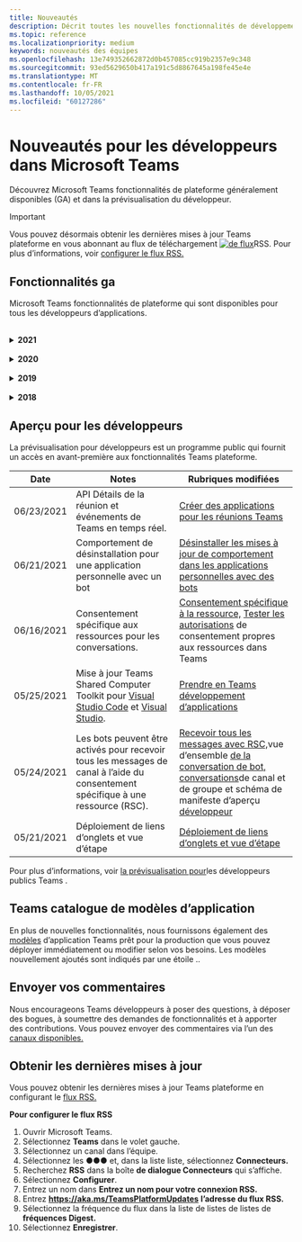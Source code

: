 ```yaml
---
title: Nouveautés
description: Décrit toutes les nouvelles fonctionnalités de développement dans Microsoft Teams
ms.topic: reference
ms.localizationpriority: medium
keywords: nouveautés des équipes
ms.openlocfilehash: 13e749352662872d0b457085cc919b2357e9c348
ms.sourcegitcommit: 93ed5629650b417a191c5d8867645a198fe45e4e
ms.translationtype: MT
ms.contentlocale: fr-FR
ms.lasthandoff: 10/05/2021
ms.locfileid: "60127286"
---
```

# <a name="whats-new-for-developers-in-microsoft-teams"></a>Nouveautés pour les développeurs dans Microsoft Teams

Découvrez Microsoft Teams fonctionnalités de plateforme généralement disponibles (GA) et dans la prévisualisation du développeur.

> [!IMPORTANT]
> Vous pouvez désormais obtenir les dernières mises à jour Teams plateforme en vous abonnant au flux de téléchargement [ ![ de flux](~/assets/images/RSSfeeds.png)](https://aka.ms/TeamsPlatformUpdates)RSS. Pour plus d’informations, voir [configurer le flux RSS.](#get-latest-updates)

## <a name="ga-features"></a>Fonctionnalités ga

Microsoft Teams fonctionnalités de plateforme qui sont disponibles pour tous les développeurs d’applications.

<br>

<details>

<summary><b>2021</b></summary>

| **Date** | **Notes** | **Rubriques modifiées** |
| -------- | --------- | ------------------ |
|10/05/2021| Masquez Teams application jusqu’à ce que l’administrateur autorise le masque l’application. | [Masquer Teams application jusqu’à ce que l’administrateur approuve](concepts/design/enable-app-customization.md#hide-teams-app-until-admin-approves) 
|10/05/2021|Planifier vos applications pour Teams mobile|[Planifier des onglets réactifs pour Teams mobile](concepts/design/plan-responsive-tabs-for-teams-mobile.md)|
|10/04/2021| Nouveau portail pour les développeurs Teams pour la gestion de vos applications Teams de développement. | [Documentation pour les développeurs](concepts/build-and-test/teams-developer-portal.md) |
|09/21/2021|Teams prend en charge l’ID d’objet AAD et l’UPN dans la mention utilisateur pour les bots et les webhooks entrants. |[ID d’objet AAD et UPN dans la mention](task-modules-and-cards/cards/cards-format.md#format-cards-with-markdown)utilisateur , [Cartes - Vue d’ensemble](task-modules-and-cards/what-are-cards.md#support-for-aad-object-id-and-upn-in-user-mention)|
|09/08/2021|L’étape de réunion est désormais disponible dans GA.|[Activer et configurer vos applications pour Teams réunions](apps-in-teams-meetings/enable-and-configure-your-app-for-teams-meetings.md)|
|08/16/2021| Prise en charge de la validation des entrées sur les cartes adaptatives (v1.3 pour toutes les fonctionnalités) et les actions universelles (v1.4 pour les cartes envoyées par un bot). |[Validation des entrées](/adaptive-cards/authoring-cards/input-validation), [Actions universelles pour les cartes adaptatives v1.4](task-modules-and-cards/cards/universal-actions-for-adaptive-cards/overview.md) |
|08/09/2021|L’étape de réunion est désormais disponible dans GA.|[Activer et configurer vos applications pour Teams réunions](apps-in-teams-meetings/enable-and-configure-your-app-for-teams-meetings.md)|
|08/30/2021| La fonctionnalité de scènes en mode ensemble personnalisé combine les participants dans une scène virtuelle unique et place leurs flux vidéo dans des sièges pré-déterminés. | [Scènes personnalisées du mode Ensemble](~/apps-in-teams-meetings/teams-together-mode.md) |
|08/25/2021| Introduction d’un guide pas à pas pour créer un bot Teams avec l' sign-on unique (SSO). | [Guide pas à pas pour créer un bot Teams avec l' cesso](sbs-bots-with-sso.yml) |
|08/19/2021| Événement de mise à jour d’installation reçu lorsque vous installez un bot sur un thread de conversation. | [Événement de mise à jour d’installation](bots/how-to/conversations/subscribe-to-conversation-events.md#installation-update-event) |
|08/12/2021|Créer des onglets avec les Cartes adaptatives|[Créer des onglets avec les Cartes adaptatives](tabs/how-to/build-adaptive-card-tabs.md)|
|08/04/2021| Les onglets n’auront plus de marges autour de leur expérience.  | [Suppression des marges de tabulation](resources/removing-tab-margins.md) |
|07/08/2021|L’extensibilité des applications de réunion est disponible sur les appareils mobiles. Les clients mobiles supportent les applications pendant la réunion. |[Extensibilité de l’application de réunion](apps-in-teams-meetings/meeting-app-extensibility.md)|
|06/28/2021|Intégrer la fonctionnalité s’il s’est s’il s’est s’il s'|[Intégrer Sélecteur de personnes fonctionnalité](concepts/device-capabilities/people-picker-capability.md)|  
|06/25/2021| Introduction du guide pas à pas pour envoyer des messages proactifs. | [Guide pas à pas pour envoyer des messages proactifs](sbs-send-proactive.yml) |
|06/09/2021| Vue d’étape pour les images dans les cartes adaptatives avec `allowExpand` attribut. | [Vue d’étape des images dans les cartes adaptatives](~/task-modules-and-cards/cards/cards-format.md) |
|05/31/2021| Onglets de conversation. | [Démarrer et poursuivre des conversations sur le contenu de vos onglets](~/tabs/how-to/conversational-tabs.md) |
|05/24/2021| Mise à jour Teams recommandations en matière de conception d’applications avec des modèles mobiles et bien plus encore.|[Conception de votre application Teams web](~/concepts/design/design-teams-app-overview.md)
|05/13/2021| Ajout d’informations sur mConnect et Skooler.|[Système de gestion de l’apprentissage par le chat](resources/moodle-overview.md)
|05/10/2021| La version 1.10 du manifeste est publiée.|[Schéma du manifeste](resources/schema/manifest-schema.md) |
|05/10/2021| Nouvelle fonctionnalité de personnalisation d’application.| [Activer les orgs pour personnaliser votre application](concepts/design/enable-app-customization.md) |
|05/07/2021| Liens profonds pour les appels audio et vidéo dans la conversation. |[Liens profonds](concepts/build-and-test/deep-links.md#deep-linking-to-an-audio-or-audio-video-call) |
|04/30/2021|De nouveaux conseils sur la publication d’applications dans Teams store.|[Publier votre application dans le Teams, Teams](concepts/deploy-and-publish/appsource/publish.md) [de validation du Store](concepts/deploy-and-publish/appsource/prepare/teams-store-validation-guidelines.md) |
|04/29/2021 | Prise en charge des actions universelles pour les cartes adaptatives v1.4. | [Actions universelles pour les cartes adaptatives](task-modules-and-cards/cards/universal-actions-for-adaptive-cards/overview.md) |
|04/29/2021 | Affichages spécifiques à l’utilisateur. | [Affichages spécifiques à l’utilisateur](task-modules-and-cards/cards/universal-actions-for-adaptive-cards/User-Specific-Views.md) |
|04/29/2021 | Flux de travail séquentiels. | [Flux de travail séquentiels](task-modules-and-cards/cards/universal-actions-for-adaptive-cards/Sequential-Workflows.md) |
|04/29/2021 | Cartes à jour. | [Cartes actualisées](task-modules-and-cards/cards/universal-actions-for-adaptive-cards/Up-To-Date-Views.md) |
|04/08/2021| Fonctionnalité de personnalisation d’application.|[Présentation de l’application Design Teams,](concepts/design/enable-app-customization.md) [vue d’ensemble d’App Studio](concepts/build-and-test/app-studio-overview.md#connectors)et [schéma de manifeste](resources/schema/manifest-schema-dev-preview.md) |
|03/18/2021|Remarque : mettez à jour la version 4.10 ou supérieure du SDK Bot Framework, car nous avons commencé avec le processus de dérision pour `TeamsInfo.getMembers` et `TeamsInfo.GetMembersAsync` . | [Modifications de l’API du bot pour les membres de l’équipe/de la conversation](resources/team-chat-member-api-changes.md) |
|03/05/2021|Étendue d’installation et fonctionnalité de groupe par défaut.| [Étendue d’installation et fonctionnalité de groupe par défaut](concepts/deploy-and-publish/add-default-install-scope.md) |
|03/05/2021|Réordez les onglets des applications personnelles.|[Réordesser l’onglet de conversation dans les applications personnelles](tabs/how-to/create-personal-tab.md#reorder-static-personal-tabs)|
|03/04/2021|Masquage d’informations dans les cartes adaptatives.| [Masquage d’informations dans les cartes adaptatives](task-modules-and-cards/cards/cards-format.md#information-masking-in-adaptive-cards) |
|02/19/2021|Ajout de fonctionnalités d’emplacement. <br/> Les informations sur les fonctionnalités d’emplacement sont ajoutées dans la vue d’ensemble des fonctionnalités de l’appareil, les autorisations natives des appareils, l’intégration des fonctionnalités multimédias et les fichiers de fonctionnalités de scanneur de QR ou de code-barres.|[Vue](concepts/device-capabilities/device-capabilities-overview.md)d’ensemble, demander des autorisations d’appareil, intégrer des [fonctionnalités multimédias,](concepts/device-capabilities/mobile-camera-image-permissions.md)intégrer des fonctionnalités de QR ou de scanneur de [code-barres,](concepts/device-capabilities/qr-barcode-scanner-capability.md)intégrer des [fonctionnalités](concepts/device-capabilities/native-device-permissions.md) [d’emplacement](concepts/device-capabilities/location-capability.md) |
|02/18/2021|Ajout de la fonctionnalité de QR ou de scanneur de code-barres. <br/> Les informations sur les fonctionnalités de QR ou de scanneur de code-barres sont ajoutées dans la vue d’ensemble des fonctionnalités de l’appareil, les autorisations natives de l’appareil et l’intégration des fichiers de fonctionnalités multimédias.|[Vue d’ensemble,](concepts/device-capabilities/device-capabilities-overview.md) [demander des autorisations d’appareil,](concepts/device-capabilities/native-device-permissions.md) [intégrer des fonctionnalités multimédias,](concepts/device-capabilities/mobile-camera-image-permissions.md)intégrer la QR ou la fonctionnalité de scanneur de [code-barres](concepts/device-capabilities/qr-barcode-scanner-capability.md) |
|02/09/2021|Ajout de la vue d’ensemble des fonctionnalités de l’appareil. <br/> Les informations sur les fonctionnalités du microphone sont ajoutées dans les autorisations natives de l’appareil et intègrent des fichiers de fonctionnalités multimédias.|[Vue d’ensemble,](concepts/device-capabilities/device-capabilities-overview.md) [demander des autorisations d’appareil,](concepts/device-capabilities/native-device-permissions.md) [intégrer des fonctionnalités multimédias](concepts/device-capabilities/mobile-camera-image-permissions.md)|

<br>

</details>

<br>

<details>
  
<summary><b>2020</b></summary>

| **Date** | **Notes** | **Rubriques modifiées** |
| -------- | --------- | ------------------ |
|11/30/2020|Intégration de la plateforme d’identité Teams Shared Computer Toolkit et Visual Studio Code pour les onglets.|[Authentification unique avec authentification Teams Shared Computer Toolkit et Visual Studio Code pour les onglets](toolkit/visual-studio-code-tab-sso.md)|
|11/16/2020|Teams manifeste de l’application mis à jour vers la version 1.8.|[Référence : schéma de manifeste pour Microsoft Teams](resources/schema/manifest-schema.md)|
|11/10/2020|Teams recommandations en matière de conception de bot.|[Recommandations en matière de conception de bot](bots/design/bots.md)|
|09/30/2020|L’envoi et la réception de fichiers à des bots sur des appareils mobiles sont désormais pris en charge.|[Envoyer et recevoir des fichiers via votre bot](resources/bot-v3/bots-files.md)|
|09/22/2020|Nouvelles informations sur la mise en place Teams développement.|[Créer votre première vue d’Teams application](build-your-first-app/build-first-app-overview.md)|
|09/18/2020|Prise en charge des applications Teams réunion (version préliminaire).|[Créer des applications pour Teams réunions et](apps-in-teams-meetings/create-apps-for-teams-meetings.md) des applications dans Teams [réunions](apps-in-teams-meetings/teams-apps-in-meetings.md)|
|08/19/2020|Importez Teams messages avec Microsoft Graph.|[Importer des messages de plateforme tierces pour les équipes à l’aide de Microsoft Graph](graph-api/import-messages/import-external-messages-to-teams.md)
|08/12/2020 |Prise en charge des cartes adaptatives dans le webhook entrant déplacé vers ga.|[Envoyer des cartes adaptatives à l'aide d'un webhook entrant](~/webhooks-and-connectors/how-to/connectors-using.md#send-adaptive-cards-using-an-incoming-webhook) |
|08/10/2020|Commencer à créer Teams applications avec le Visual Studio Shared Computer Toolkit.|[Créer des applications avec les Microsoft Teams Shared Computer Toolkit et Visual Studio Code](toolkit/visual-studio-overview.md) |
|08/06/2020|Prise en charge de l’authentification sso tabs.|[Développer un onglet DSO Microsoft Teams SSO](tabs/how-to/authentication/auth-aad-sso.md#develop-an-sso-microsoft-teams-tab) |
|07/27/2020 | Graph des bots et des messages proactifs (prévisualisation publique).|[Activer l’installation proactive d’un bot et la messagerie proactive dans Teams avec Microsoft Graph](graph-api/proactive-bots-and-messages/graph-proactive-bots-and-messages.md)|
|07/22/2020 |Mises à jour des fonctionnalités des appareils mobiles.|[Demander des autorisations d’appareil pour Microsoft Teams onglet](concepts/device-capabilities/native-device-permissions.md) |
|07/20/2020|Teams Outil de validation d’application pour les soumissions AppSource.|[Teams Outil de validation d’application](concepts/deploy-and-publish/appsource/prepare/submission-checklist.md)
|07/15/2020|Créez un assistant virtuel pour Teams.|[Virtual Assistant pour Microsoft Teams](samples/virtual-assistant.md)|
|07/14/2020|Surfacing a native loading indicator documentation.|[Affichage d’un indicateur de chargement natif](tabs/how-to/create-tab-pages/content-page.md#show-a-native-loading-indicator)
|07/01/2020|Commencer à créer Teams applications avec le Visual Studio Code Shared Computer Toolkit.|[Créer des applications avec les Microsoft Teams Shared Computer Toolkit et Visual Studio Code](toolkit/visual-studio-code-overview.md) |
|07/01/2020|Sign-on unique for tabs GA for Teams web and desktop clients.|[Single Sign-On (SSO)](tabs/how-to/authentication/auth-aad-sso.md)|
|06/05/2020| Schéma de manifeste mis à jour vers la version 1.7.| [Référence : schéma de manifeste pour Microsoft Teams](resources/schema/manifest-schema.md)|
|05/18/2020|Intégrez Power Virtual Agents avec Teams.|[Intégrer un chatbot Power Virtual Agents avec Microsoft Teams](bots/how-to/add-power-virtual-agents-bot-to-teams.md)|
|04/01/2020|Intégrez des systèmes WFM à Shifts Connector pour Teams.|[Microsoft Teams Déplace les connecteurs WFM](samples/shifts-wfm-connectors.md)
|03/24/2020 | Prise en charge supplémentaire pour la récupération d’un seul membre d’une conversation et prise en charge supplémentaire pour la récupération des membres pagagés. | [Obtenir un contexte Teams pour votre bot](~/bots/how-to/get-teams-context.md) |

<br>

</details>

<br>

<details>
  
<summary><b>2019</b></summary>

| **Date** | **Notes** | **Rubriques modifiées** |
| -------- | --------- | ------------------ |
| 12/26/2019 | Le `replyToId` paramètre dans les charges utiles envoyées à un bot n’est plus chiffré, ce qui vous permet d’utiliser cette valeur pour créer des liens profonds vers ces messages. Les charges utiles de message incluent les valeurs chiffrées dans le paramètre `legacy.replyToId` .  |
| 11/05/2019 | Sign-on unique using the Teams JavaScript SDK. | [Authentification unique](tabs/how-to/authentication/auth-aad-sso.md) |
| 10/31/2019 | Mise à jour de la documentation sur les bots de conversation et les extensions de messagerie pour refléter le SDK Bot Framework 4.6. La documentation relative au SDK v3 est disponible dans la section Ressources. | Documentation complète sur les bots et les extensions de messagerie. |
| 10/31/2019 | Nouvelle structure de la documentation et refactoriser les articles principaux. Signalez les liens morts ou les 404 en créant un GitHub. | Tous! |
| 09/13/2019 | Le bot de demande est installé à partir de l’extension de messagerie basée sur l’action. | [Lancer des actions avec des extensions de messagerie](resources/messaging-extension-v3/create-extensions.md#request-to-install-your-conversational-bot)
| 08/28/2019 | Prise en charge des canaux privés dans les onglets et les connecteurs. | [Obtenir un contexte Teams pour votre onglet](tabs/how-to/access-teams-context.md#retrieve-context-in-private-channels) |
| 06/20/2019 | Partagez un site web externe, à partir d’un site web externe, dans un canal Teams externe. | [Partager avec Teams](~/share-to-teams.md) |
| 05/25/2019 | Répondez avec un message de bot à partir du module de tâche. | [Répondre avec un message bot à partir du module de tâche](resources/messaging-extension-v3/create-extensions.md#respond-with-an-adaptive-card-message-sent-from-a-bot) |
| 05/25/2019 | Bots dans les conversations de groupe. | [Interagir avec un bot dans une conversation de groupe ou un canal](~/concepts/bots/bot-conversations/bots-conv-channel.md) |
| 05/20/2019 | Localisation du manifeste de l’application. | [Localisation d’application](~/publishing/apps-localization.md) |
| 05/20/2019 | Actions de message. | [Message Actions](resources/messaging-extension-v3/create-extensions.md#action-type-message-extensions) |
| 05/20/2019 | Déploiement de lien (aperçus d’URL personnalisées). | [Déploiement de lien](messaging-extensions/how-to/link-unfurling.md)|
| 05/06/2019 | Programme de certification des applications du Store. | [Certification des applications](~/concepts/deploy-and-publish/appsource/post-publish/overview.md#complete-microsoft-365-certification) |
| 05/06/2019 | Les modèles d’application sont désormais disponibles. | [Modèles d’application](~/samples/app-templates.md) |
| 04/23/2019 | Les extensions de messagerie basées sur l’action sont désormais disponibles. | [Extensions de message basées sur l’action](~/concepts/messaging-extensions/create-extensions.md) |
| 02/18/2019 | Création de liens profonds vers une conversation privée. | [Lien profond vers une conversation](concepts/build-and-test/deep-links.md#deep-linking-to-a-chat) |
| 01/23/2019 | Surfacing SKU and licenceType information in the tab context. | [Contexte de l’onglet](~/concepts/tabs/tabs-context.md) |

<br>

</details>

<br>

<details>

<summary><b>2018</b></summary>

| **Date** | **Notes** | **Rubriques modifiées** |
| -------- | --------- | ------------------ |
| 11/12/2018 | Les onglets de la conversation de groupe sont désormais disponibles dans la version finale de Teams. Dans le cadre de ce travail, la section Onglets a été retravaillée pour plus de clarté.| [Onglets configurables](~/concepts/tabs/tabs-configurable.md) |
| 11/11/2018 | La mise en place de Node JS et de .NET/C# a été mise à jour pour utiliser App Studio dans Teams et une nouvelle section a été ajoutée sur l’hébergement d’applications Teams node dans Azure. | Commencer à travailler sur la plateforme Microsoft Teams avec [C#/.NET](~/get-started/get-started-dotnet-app-studio.md)et App Studio, commencer sur la plateforme Microsoft Teams avec [Node JS](~/get-started/get-started-nodejs-app-studio.md)et App Studio, héberger votre application [node Teams dans Azure](~/get-started/get-started-nodejs-in-azure.md)|
| 11/09/2018 | Vous pouvez désormais créer des liens profonds vers des conversations privées entre les utilisateurs. | [Lien profond vers une conversation](concepts/build-and-test/deep-links.md#deep-linking-to-a-chat) |
| 11/08/2018 | SharePoint Framework 1.7 a été livré et une nouvelle fonctionnalité permet d’utiliser Microsoft Teams’onglet en tant que SharePoint Framework web. | [Onglets dans SharePoint](~/concepts/tabs/tabs-in-sharepoint.md) |
| 11/05/2018 | La **fonctionnalité de module** de tâche a été publiée. Un module de tâche vous permet de créer des expériences popup modales dans votre application Teams, à partir de bots et d’onglets. À l’intérieur de la fenêtre popup, vous pouvez exécuter votre propre code HTML/JavaScript personnalisé, afficher un widget basé sur un widget tel qu’une vidéo YouTube ou Microsoft Stream, ou afficher une carte `<iframe>` [adaptative.](/adaptive-cards/) | [Vue d’ensemble du module de](~/concepts/task-modules/task-modules-overview.md)tâche, module de [tâche dans les onglets,](~/concepts/task-modules/task-modules-tabs.md)  [module de tâche dans les bots](~/concepts/task-modules/task-modules-bots.md) |
| 10/05/2018 | Les informations de mise en forme des cartes ont été mises à jour et testées dans les clients de bureau, iOS et Android pour Teams. | [Cartes](~/concepts/cards/cards.md), [mise en forme de carte](~/concepts/cards/cards-format.md) |
| 09/24/2018 | Les appels et les API de réunion en ligne pour Microsoft Graph ont été publiés en version bêta et les applications Teams peuvent désormais interagir avec les utilisateurs de manière enrichie à l’aide de la voix et de la vidéo. | [Appels et bots](~/concepts/calls-and-meetings/registering-calling-bot.md)de réunions en ligne, [concepts](~/concepts/calls-and-meetings/real-time-media-concepts.md)multimédias en temps réel, inscription d’un [bot](~/concepts/calls-and-meetings/registering-calling-bot.md)d’appel, débogage et test [local,](~/concepts/calls-and-meetings/debugging-local-testing-calling-meeting-bots.md)support hébergé par [l’application](~/concepts/calls-and-meetings/requirements-considerations-application-hosted-media-bots.md), gestion des notifications d’appels [entrants](~/concepts/calls-and-meetings/call-notifications.md) |
| 09/11/2018 | Les pages de configuration d’onglets sont désormais beaucoup plus grandes. | [Création d’onglets](tabs/design/tabs.md) |
| 08/15/2018 | Les cartes adaptatives sont désormais Teams.|[Actions de carte adaptative dans Teams](task-modules-and-cards/cards/cards-reference.md#adaptive-card) |
| 08/10/2018 | Prise en charge du client pour DevTools.| [DevTools pour le client Microsoft Teams bureau](~/resources/dev-preview/developer-preview-tools.md)|
| 08/08/2018 | Les extensions de messagerie prend désormais en charge plusieurs commandes. | [composeExtensions.commands](~/resources/schema/manifest-schema.md#composeextensionscommands)|
| 08/07/2018 | La configuration inline est désormais prise en charge dans les connecteurs. La documentation des connecteurs a également été révisée et étendue pour des raisons de clarté.| [Connecteurs](~/concepts/connectors/connectors.md)|
| 08/06/2018 | Votre bot peut désormais envoyer et recevoir des fichiers.| [Envoyer et recevoir des fichiers via votre bot](~/bots/how-to/bots-filesv4.md)|
| 07/23/2018 | Des informations sur la nouvelle certification des applications ont été ajoutées à la section Publication. |[Autorisations de manifeste](resources/schema/manifest-schema.md#permissions)|
| 07/16/2018 | Davantage d’espace a été alloué à la page de configuration de l’onglet. | [La page de configuration de l’onglet est beaucoup plus grande](tabs/design/tabs.md)|
| 07/12/2018 | Informations sur l’accès invité. | [Accès invité dans Microsoft Teams](/microsoftteams/guest-access#guest-access-overview)|
| 06/07/2018 | Des informations sur Microsoft Teams catalogue d’applications client ont été ajoutées. | [Publier votre application Microsoft Teams web](~/publishing/apps-publish.md)|
| 05/29/2018 | Les cartes adaptatives sont pris en charge Teams. | [Actions de carte adaptative dans Teams](task-modules-and-cards/cards/cards-reference.md) |
| 04/17/2018 | ReplyToID a été ajouté à la charge utile pour les `Invoke` actions de carte et les actions de `MessageBack` carte. Ceci est particulièrement utile si vous devez mettre à jour le message d’où l’action de carte est partie. | [Actions de carte](~/concepts/cards/cards-actions.md)|
| 04/12/2018 | Ajout de cette rubrique pour suivre les modifications apportées à l’interface Teams programmation et à cet ensemble de documentation. | [Nouveautés](~/whats-new.md)|
| 04/10/2018 | URL d’authentification modifiées pour utiliser de manière cohérente l’ID de client dans le chemin d’accès. | [Flux d’authentification pour les onglets,](~/concepts/authentication/auth-flow-tab.md) [authentification par onglets AAD](~/concepts/authentication/auth-tab-AAD.md)|
| 04/06/2018 | Ajout d’instructions de conception pour l’utilisation de la zone de commande. |[Zone de commande](~/resources/design/framework/command-box.md)|
| 04/02/2018 | Utilisation de bots pour envoyer des notifications pour votre application. |[Bots avec notification seulement](~/concepts/bots/bots-notification-only.md)|
| 03/27/2018 | Documentation étendue pour la messagerie proactive. |[Démarrer une conversation](./concepts/bots/bot-conversations/bots-conv-proactive.md)|
| 03/15/2018 | Documentation refactorisante pour les cartes. |[Cartes,](~/concepts/cards/cards.md) [actions de carte,](~/concepts/cards/cards-actions.md) [mise en forme de carte,](~/concepts/cards/cards-format.md) [référence de carte](~/concepts/cards/cards-reference.md)|
| 03/03/2018 | Ajout de la documentation Teams App Studio. |[Développer rapidement des applications avec Teams App Studio](~/get-started/get-started-app-studio.md), à l’aide de la bibliothèque de [contrôles dans App Studio](~/get-started/app-studio-component-library.md)|
| 02/27/2018 | Ajout d’un exemple de code pour démontrer la méthode AsTeamsChannelAccounts(). |[Obtenir un contexte pour votre bot](~/concepts/bots/bots-context.md)|
| 02/05/2018 | Ajout de rubriques pour commencer à utiliser C#. |[Prise en main de la plateforme Microsoft Teams avec C#/.NET](./get-started/get-started-dotnet-app-studio.md)|

<br>

</details>

## <a name="developer-preview"></a>Aperçu pour les développeurs

La prévisualisation pour développeurs est un programme public qui fournit un accès en avant-première aux fonctionnalités Teams plateforme.  

| **Date** | **Notes** | **Rubriques modifiées** |
| -------- | --------- | ------------------ |
|06/23/2021| API Détails de la réunion et événements de Teams en temps réel. | [Créer des applications pour les réunions Teams](~/apps-in-teams-meetings/API-references.md#meeting-details-api) |
|06/21/2021|Comportement de désinstallation pour une application personnelle avec un bot | [Désinstaller les mises à jour de comportement dans les applications personnelles avec des bots](bots/how-to/conversations/subscribe-to-conversation-events.md#uninstall-behavior-for-personal-app-with-bot)|
|06/16/2021| Consentement spécifique aux ressources pour les conversations. |[Consentement spécifique à la ressource,](graph-api/rsc/resource-specific-consent.md) [Tester les autorisations](graph-api/rsc/test-resource-specific-consent.md) de consentement propres aux ressources dans Teams|
|05/25/2021| Mise à jour Teams Shared Computer Toolkit pour [Visual Studio Code](https://marketplace.visualstudio.com/items?itemName=TeamsDevApp.ms-teams-vscode-extension) et [Visual Studio](https://marketplace.visualstudio.com/items?itemName=msft-vsteamstoolkit.vsteamstoolkit&ssr=false#overview). | [Prendre en Teams développement d’applications](~/get-started/prerequisites.md) |
|05/24/2021|Les bots peuvent être activés pour recevoir tous les messages de canal à l’aide du consentement spécifique à une ressource (RSC).|[Recevoir tous les messages avec RSC,](~/bots/how-to/conversations/channel-messages-with-rsc.md)vue d’ensemble [de la conversation de bot,](~/bots/how-to/conversations/conversation-basics.md) [conversations](~/bots/how-to/conversations/channel-and-group-conversations.md)de canal et de groupe et schéma de manifeste d’aperçu [développeur](~/resources/schema/manifest-schema-dev-preview.md) |
|05/21/2021|Déploiement de liens d’onglets et vue d’étape|[Déploiement de liens d’onglets et vue d’étape](tabs/tabs-link-unfurling.md) |

Pour plus d’informations, voir [la prévisualisation pour](~/resources/dev-preview/developer-preview-intro.md)les développeurs publics Teams .

## <a name="teams-app-template-catalog"></a>Teams catalogue de modèles d’application

En plus de nouvelles fonctionnalités, nous fournissons également des [modèles](samples/app-templates.md) d’application Teams prêt pour la production que vous pouvez déployer immédiatement ou modifier selon vos besoins. Les modèles nouvellement ajoutés sont indiqués par une étoile ..

## <a name="submit-your-feedback"></a>Envoyer vos commentaires

Nous encourageons Teams développeurs à poser des questions, à déposer des bogues, à soumettre des demandes de fonctionnalités et à apporter des contributions. Vous pouvez envoyer des commentaires via l’un des [canaux disponibles.](feedback.md)

## <a name="get-latest-updates"></a>Obtenir les dernières mises à jour

Vous pouvez obtenir les dernières mises à jour Teams plateforme en configurant le [flux RSS.](https://aka.ms/TeamsPlatformUpdates)

**Pour configurer le flux RSS**

1. Ouvrir Microsoft Teams.
1. Sélectionnez **Teams** dans le volet gauche.
1. Sélectionnez un canal dans l’équipe.
1. Sélectionnez les &#x25CF;&#x25CF;&#x25CF; et, dans la liste liste, sélectionnez **Connecteurs.**
1. Recherchez **RSS** dans la boîte **de dialogue Connecteurs** qui s’affiche.
1. Sélectionnez **Configurer**.
1. Entrez un nom dans **Entrez un nom pour votre connexion RSS.**
1. Entrez **https://aka.ms/TeamsPlatformUpdates** **l’adresse du flux RSS.**
1. Sélectionnez la fréquence du flux dans la liste de listes de listes de **fréquences Digest.**
1. Sélectionnez **Enregistrer**.
